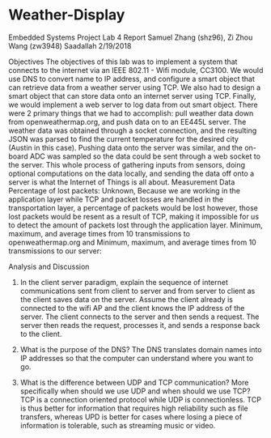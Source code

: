 # Weather-Display
Embedded Systems Project
Lab 4 Report
Samuel Zhang (shz96), Zi Zhou Wang (zw3948)
Saadallah
2/19/2018

Objectives
The objectives of this lab was to implement a system that connects to the internet via an IEEE 802.11 - Wifi module, CC3100. We would use DNS to convert name to IP address, and configure a smart object that can retrieve data from a weather server using TCP. We also had to design a smart object that can store data onto an internet server using TCP.  Finally, we would implement a web server to log data from out smart object. There were 2 primary things that we had to accomplish: pull weather data down from openweathermap.org, and push data on to an EE445L server.  The weather data was obtained through a socket connection, and the resulting JSON was parsed to find the current temperature for the desired city (Austin in this case).  Pushing data onto the server was similar, and the on-board ADC was sampled so the data could be sent through a web socket to the server.  This whole process of gathering inputs from sensors, doing optional computations on the data locally, and sending the data off onto a server is what the Internet of Things is all about.
Measurement Data
Percentage of lost packets: Unknown, Because we are working in the application layer while TCP and packet losses are handled in the transportation layer, a percentage of packets would be lost however, those lost packets would be resent as a result of TCP, making it impossible for us to detect the amount of packets lost through the application layer. 
Minimum, maximum, and average times from 10 transmissions to openweathermap.org and Minimum, maximum, and average times from 10 transmissions to our server:

Analysis and Discussion
1) In the client server paradigm, explain the sequence of internet communications sent from client to server and from server to client as the client saves data on the server. Assume the client already is connected to the wifi AP and the client knows the IP address of the server.
The client connects to the server and then sends a request. The server then reads the request, processes it, and sends a response back to the client.
 
2) What is the purpose of the DNS?
The DNS translates domain names into IP addresses so that the computer can understand where you want to go.
 
3) What is the difference between UDP and TCP communication? More specifically when should we use UDP and when should we use TCP?
TCP is a connection oriented protocol while UDP is connectionless. TCP is thus better for information that requires high reliability such as file transfers, whereas UPD is better for cases where losing a piece of information is tolerable, such as streaming music or video.
 



